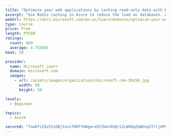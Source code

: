 ```yaml
---
title: "Optimize your web applications by caching read-only data with Redis"
excerpt: "Use Redis caching in Azure to reduce the load on databases. Apply different caching architectures to support larger loads in distributed and high-volume environments."
webUrl: https://docs.microsoft.com/en-us/learn/modules/optimize-your-web-apps-with-redis/
type: course
price: Free
length: PT55M
ratings:
  count: 469
  average: 4.752665
heat: 50

provider:
  name: Microsoft Learn
  domain: microsoft.com
  images:
    - url: /assets/images/organizations/microsoft.com-50x50.jpg
      width: 50
      height: 50

levels:
  - Beginner

topics:
  - Azure

secured: "TawDfiIOvChiDBjSsnsT8KFfmWga+x6YZUm+OVQ/SJLWX0qZqWUnpZfJrjHPUCmEEU0kGWRc0RziBFf/Ud8bLhSqvTaPK6TWshYl9tAPwnvNRrV1ZgThn0aKqwpvRh532Mu4G0XTIGL4HE+7/rz+oUKQ66d0KkEzr/0fpgi07Mvx+voaaApdZqDxgot67Fbpj50Sou8ABiojdHoGB8TFzT9R5KSsueytwFo+dH/ATtT7Dtvwpl4B5nj+b3juJ0qMr9zOxokpE0ZR4IYZ7ZQSYOadiiVv/2DjK4K2r0gRlLRYFWxdQ/eKNJM0OzZ5mlMgkhyOsXvXM3pm+L+lCMGTZSGqWNTtZt82DHLE0uMN5JxR9+J+GTts010Oxoqu4u7qcTgP5swjZyQGm92a4OPWdw+/oEKkwD24vn//SGSa1DI=;PKR1hdRcEIYffmp9iJnhxA=="
---
```


